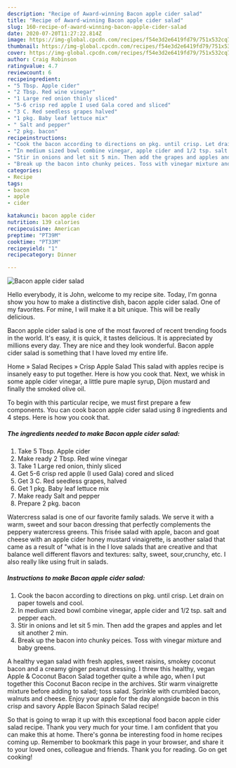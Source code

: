 ```yaml
---
description: "Recipe of Award-winning Bacon apple cider salad"
title: "Recipe of Award-winning Bacon apple cider salad"
slug: 160-recipe-of-award-winning-bacon-apple-cider-salad
date: 2020-07-20T11:27:22.814Z
image: https://img-global.cpcdn.com/recipes/f54e3d2e6419fd79/751x532cq70/bacon-apple-cider-salad-recipe-main-photo.jpg
thumbnail: https://img-global.cpcdn.com/recipes/f54e3d2e6419fd79/751x532cq70/bacon-apple-cider-salad-recipe-main-photo.jpg
cover: https://img-global.cpcdn.com/recipes/f54e3d2e6419fd79/751x532cq70/bacon-apple-cider-salad-recipe-main-photo.jpg
author: Craig Robinson
ratingvalue: 4.7
reviewcount: 6
recipeingredient:
- "5 Tbsp. Apple cider"
- "2 Tbsp. Red wine vinegar"
- "1 Large red onion thinly sliced"
- "5-6 crisp red apple I used Gala cored and sliced"
- "3 C. Red seedless grapes halved"
- "1 pkg. Baby leaf lettuce mix"
- " Salt and pepper"
- "2 pkg. bacon"
recipeinstructions:
- "Cook the bacon according to directions on pkg. until crisp. Let drain on paper towels and cool."
- "In medium sized bowl combine vinegar, apple cider and 1/2 tsp. salt and pepper each."
- "Stir in onions and let sit 5 min. Then add the grapes and apples and let sit another 2 min."
- "Break up the bacon into chunky peices. Toss with vinegar mixture and baby greens."
categories:
- Recipe
tags:
- bacon
- apple
- cider

katakunci: bacon apple cider 
nutrition: 139 calories
recipecuisine: American
preptime: "PT39M"
cooktime: "PT33M"
recipeyield: "1"
recipecategory: Dinner

---
```



![Bacon apple cider salad](https://img-global.cpcdn.com/recipes/f54e3d2e6419fd79/751x532cq70/bacon-apple-cider-salad-recipe-main-photo.jpg)

Hello everybody, it is John, welcome to my recipe site. Today, I'm gonna show you how to make a distinctive dish, bacon apple cider salad. One of my favorites. For mine, I will make it a bit unique. This will be really delicious.

Bacon apple cider salad is one of the most favored of recent trending foods in the world. It's easy, it is quick, it tastes delicious. It is appreciated by millions every day. They are nice and they look wonderful. Bacon apple cider salad is something that I have loved my entire life.

Home » Salad Recipes » Crisp Apple Salad This salad with apples recipe is insanely easy to put together. Here is how you cook that. Next, we whisk in some apple cider vinegar, a little pure maple syrup, Dijon mustard and finally the smoked olive oil.


To begin with this particular recipe, we must first prepare a few components. You can cook bacon apple cider salad using 8 ingredients and 4 steps. Here is how you cook that.

<!--inarticleads1-->

##### The ingredients needed to make Bacon apple cider salad:

1. Take 5 Tbsp. Apple cider
1. Make ready 2 Tbsp. Red wine vinegar
1. Take 1 Large red onion, thinly sliced
1. Get 5-6 crisp red apple (I used Gala) cored and sliced
1. Get 3 C. Red seedless grapes, halved
1. Get 1 pkg. Baby leaf lettuce mix
1. Make ready  Salt and pepper
1. Prepare 2 pkg. bacon


Watercress salad is one of our favorite family salads. We serve it with a warm, sweet and sour bacon dressing that perfectly complements the peppery watercress greens. This frisée salad with apple, bacon and goat cheese with an apple cider honey mustard vinaigrette, is another salad that came as a result of &#34;what is in the I love salads that are creative and that balance well different flavors and textures: salty, sweet, sour,crunchy, etc. I also really like using fruit in salads. 

<!--inarticleads2-->

##### Instructions to make Bacon apple cider salad:

1. Cook the bacon according to directions on pkg. until crisp. Let drain on paper towels and cool.
1. In medium sized bowl combine vinegar, apple cider and 1/2 tsp. salt and pepper each.
1. Stir in onions and let sit 5 min. Then add the grapes and apples and let sit another 2 min.
1. Break up the bacon into chunky peices. Toss with vinegar mixture and baby greens.


A healthy vegan salad with fresh apples, sweet raisins, smokey coconut bacon and a creamy ginger peanut dressing. I threw this healthy, vegan Apple &amp; Coconut Bacon Salad together quite a while ago, when I put together this Coconut Bacon recipe in the archives. Stir warm vinaigrette mixture before adding to salad; toss salad. Sprinkle with crumbled bacon, walnuts and cheese. Enjoy your apple for the day alongside bacon in this crisp and savory Apple Bacon Spinach Salad recipe! 

So that is going to wrap it up with this exceptional food bacon apple cider salad recipe. Thank you very much for your time. I am confident that you can make this at home. There's gonna be interesting food in home recipes coming up. Remember to bookmark this page in your browser, and share it to your loved ones, colleague and friends. Thank you for reading. Go on get cooking!
